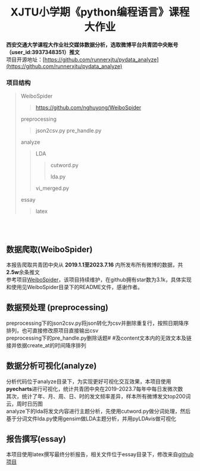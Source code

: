# <center>XJTU小学期《python编程语言》课程大作业   
**西安交通大学课程大作业社交媒体数据分析，选取微博平台共青团中央账号（user_id:3937348351）推文**    
项目开源地址：[https://github.com/runnerxjtu/pydata_analyze](https://github.com/runnerxjtu/pydata_analyze)
<br>    
### 项目结构

>WeiboSpider
>>https://github.com/nghuyong/WeiboSpider
>
>preprocessing
>>
> >json2csv.py
>>pre_handle.py
> 
>analyze
>>LDA
>>> cutword.py
>>>
>>> lda.py
> >
>>vi_merged.py
> 
>essay
> >latex
> 

<br>
<br>

## 数据爬取(WeiboSpider)
本报告爬取共青团中央从 **2019.1.1至2023.7.16** 内所发布所有微博的数据，共**2.5w**余条推文       
参考项目[WeiboSpider](https://github.com/nghuyong/WeiboSpider)，该项目持续维护，在github拥有star数为3.1k，具体实现和使用见WeiboSpider目录下的README文件，感谢作者。

## 数据预处理 (preprocessing)
preprocessing下的json2csv.py将json转化为csv并删除重复行，按照日期降序排列，也可直接修改原项目直接输出csv   
preprocessing下的pre_handle.py删除话题# #及content文本内的无效文本及链接并依据create_at的时间降序排列

## 数据分析可视化(analyze)
分析代码位于analyze目录下，为实现更好可视化交互效果，本项目使用**pyecharts**进行可视化，统计共青团中央在2019-2023.7每年中每日发微次数      
其次，统计了年、月、周、日、时的发文频率差异，样本所有微博发文top200词云，周时日历图   
analyze下的lda将发文内容进行主题分析，先使用cutword.py做分词处理，然后基于分词文件lda.py使用gensim做LDA主题分析，并用pyLDAvis做可视化

## 报告撰写(essay)
本项目使用latex撰写最终分析报告，相关文件位于essay目录下，修改来自[github项目](https://github.com/tsaoyu/WHUT-LaTeX-bachelor)

<br>
<br>

